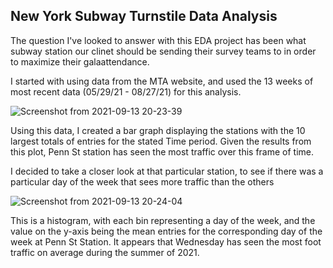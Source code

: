 ## New York Subway Turnstile Data Analysis 

The question I've looked to answer with this EDA project has been what subway station our clinet should be sending their survey teams to in order to maximize
their galaattendance.

I started with using data from the MTA website, and used the 13 weeks of most recent data (05/29/21 - 08/27/21) for this analysis. 

![Screenshot from 2021-09-13 20-23-39](https://user-images.githubusercontent.com/87049486/133190246-88daa5a9-4bbd-4227-a004-d31b6ec95148.png)

Using this data, I created a bar graph displaying the stations with the 10 largest totals of entries for the stated Time period. Given the results from this plot,
Penn St station has seen the most traffic over this frame of time.

I decided to take a closer look at that particular station, to see if there was a particular day of
the week that sees more traffic than the others


![Screenshot from 2021-09-13 20-24-04](https://user-images.githubusercontent.com/87049486/133190398-85ca1fc3-49ec-4e4d-ab7d-bbefe9523fd7.png)

This is a histogram, with each bin representing a day of the week, and the value on the y-axis being the mean entries for the corresponding day of the week 
at Penn St Station.  It appears that Wednesday has seen the most foot traffic on average during the summer of 2021.
